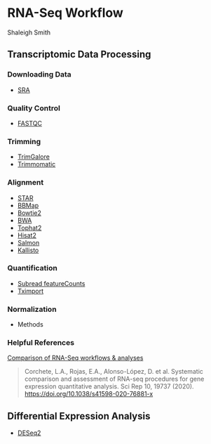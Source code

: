 # RNA-Seq Workflow
Shaleigh Smith  

## Transcriptomic Data Processing 

### Downloading Data
- [SRA](https://www.ncbi.nlm.nih.gov/sra)

### Quality Control
- [FASTQC](https://www.bioinformatics.babraham.ac.uk/projects/fastqc/) 

### Trimming 
- [TrimGalore](https://www.bioinformatics.babraham.ac.uk/projects/trim_galore/) 
- [Trimmomatic](http://www.usadellab.org/cms/index.php?page=trimmomatic) 

### Alignment 
- [STAR](https://github.com/alexdobin/STAR)
- [BBMap](https://jgi.doe.gov/data-and-tools/bbtools/bb-tools-user-guide/bbmap-guide/)
- [Bowtie2](https://github.com/BenLangmead/bowtie2)
- [BWA](https://github.com/lh3/bwa)
- [Tophat2](http://ccb.jhu.edu/software/tophat/index.shtml)
- [Hisat2](http://daehwankimlab.github.io/hisat2/)
- [Salmon](https://salmon.readthedocs.io/en/latest/index.html)
- [Kallisto](https://github.com/pachterlab/kallisto)

### Quantification
- [Subread featureCounts](http://subread.sourceforge.net)
- [Tximport](https://github.com/mikelove/tximport)

### Normalization
- Methods

### Helpful References
[Comparison of RNA-Seq workflows & analyses](https://www.nature.com/articles/s41598-020-76881-x)
> Corchete, L.A., Rojas, E.A., Alonso-López, D. et al. Systematic comparison and assessment of RNA-seq procedures for gene expression quantitative analysis. Sci Rep 10, 19737 (2020). https://doi.org/10.1038/s41598-020-76881-x

## Differential Expression Analysis 
- [DESeq2](https://bioconductor.org/packages/release/bioc/html/DESeq2.html)

